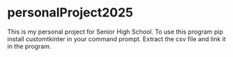 # personalProject2025
This is my personal project for Senior High School.
To use this program pip install customtkinter in your command prompt. 
Extract the csv file and link it in the program. 
